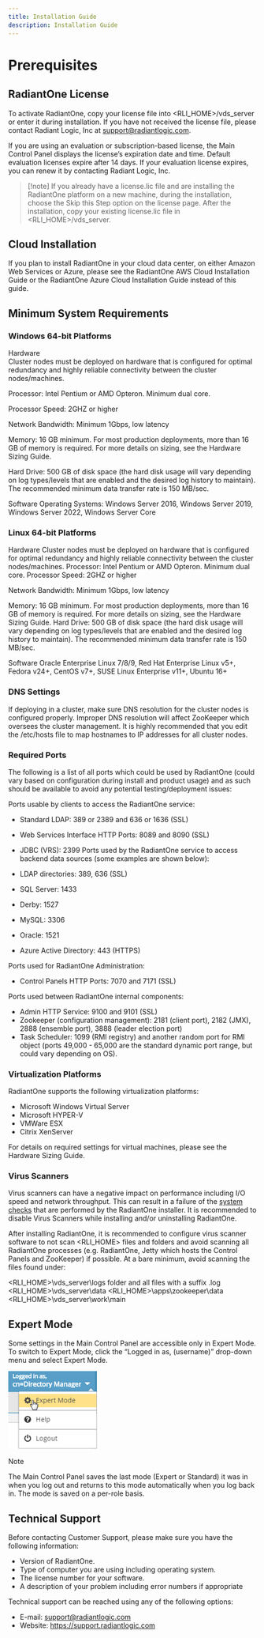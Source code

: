 ```yaml
---
title: Installation Guide
description: Installation Guide
---
```


# Prerequisites

## RadiantOne License

To activate RadiantOne, copy your license file into <RLI_HOME>/vds_server or enter it during installation. If you have not received the license file, please contact Radiant Logic, Inc at support@radiantlogic.com.

If you are using an evaluation or subscription-based license, the Main Control Panel displays the license’s expiration date and time. Default evaluation licenses expire after 14 days. If your evaluation license expires, you can renew it by contacting Radiant Logic, Inc.

>[!note] If you already have a license.lic file and are installing the RadiantOne platform on a new machine, during the installation, choose the Skip this Step option on the license page. After the installation, copy your existing license.lic file in <RLI_HOME>/vds_server.

## Cloud Installation

If you plan to install RadiantOne in your cloud data center, on either Amazon Web Services or Azure, please see the RadiantOne AWS Cloud Installation Guide or the RadiantOne Azure Cloud Installation Guide instead of this guide.

## Minimum System Requirements

### Windows 64-bit Platforms

Hardware
<br> Cluster nodes must be deployed on hardware that is configured for optimal redundancy and highly reliable connectivity between the cluster nodes/machines.

Processor: Intel Pentium or AMD Opteron. Minimum dual core.

Processor Speed: 2GHZ or higher

Network Bandwidth: Minimum 1Gbps, low latency

Memory: 16 GB minimum. For most production deployments, more than 16 GB of memory is required. For more details on sizing, see the Hardware Sizing Guide.

Hard Drive: 500 GB of disk space (the hard disk usage will vary depending on log types/levels that are enabled and the desired log history to maintain). The recommended minimum data transfer rate is 150 MB/sec.

Software Operating Systems: Windows Server 2016, Windows Server 2019, Windows Server 2022, Windows Server Core

### Linux 64-bit Platforms

Hardware
Cluster nodes must be deployed on hardware that is configured for optimal redundancy and highly reliable connectivity between the cluster nodes/machines.
Processor: Intel Pentium or AMD Opteron. Minimum dual core.
Processor Speed: 2GHZ or higher

Network Bandwidth: Minimum 1Gbps, low latency

Memory: 16 GB minimum. For most production deployments, more than 16 GB of memory is required. For more details on sizing, see the Hardware Sizing Guide.
Hard Drive: 500 GB of disk space (the hard disk usage will vary depending on log types/levels that are enabled and the desired log history to maintain). The recommended minimum data transfer rate is 150 MB/sec.

Software
Oracle Enterprise Linux 7/8/9, Red Hat Enterprise Linux v5+, Fedora v24+, CentOS v7+, SUSE Linux Enterprise v11+, Ubuntu 16+

### DNS Settings

If deploying in a cluster, make sure DNS resolution for the cluster nodes is configured properly. Improper DNS resolution will affect ZooKeeper which oversees the cluster management. It is highly recommended that you edit the /etc/hosts file to map hostnames to IP addresses for all cluster nodes.

### Required Ports

The following is a list of all ports which could be used by RadiantOne (could vary based on
configuration during install and product usage) and as such should be available to avoid any
potential testing/deployment issues:

Ports usable by clients to access the RadiantOne service:

- Standard LDAP: 389 or 2389 and 636 or 1636 (SSL)
- Web Services Interface HTTP Ports: 8089 and 8090 (SSL)
- JDBC (VRS): 2399
Ports used by the RadiantOne service to access backend data sources (some examples are shown below):

- LDAP directories: 389, 636 (SSL)
- SQL Server: 1433
- Derby: 1527
- MySQL: 3306
- Oracle: 1521
- Azure Active Directory: 443 (HTTPS)

Ports used for RadiantOne Administration:

- Control Panels HTTP Ports: 7070 and 7171 (SSL)

Ports used between RadiantOne internal components:

- Admin HTTP Service: 9100 and 9101 (SSL)
- Zookeeper (configuration management): 2181 (client port), 2182 (JMX), 2888 (ensemble port), 3888 (leader election port)
- Task Scheduler: 1099 (RMI registry) and another random port for RMI object (ports 49,000 - 65,000 are the standard dynamic port range, but could vary depending on OS).

### Virtualization Platforms

RadiantOne supports the following virtualization platforms:

- Microsoft Windows Virtual Server
- Microsoft HYPER-V
- VMWare ESX
- Citrix XenServer

For details on required settings for virtual machines, please see the Hardware Sizing Guide.

### Virus Scanners

Virus scanners can have a negative impact on performance including I/O speed and network throughput. This can result in a failure of the [system checks](02-installation#installing-a-single-node) that are performed by the RadiantOne installer. It is recommended to disable Virus Scanners while installing and/or uninstalling RadiantOne.

After installing RadiantOne, it is recommended to configure virus scanner software to not scan <RLI_HOME> files and folders and avoid scanning all RadiantOne processes (e.g. RadiantOne, Jetty which hosts the Control Panels and ZooKeeper) if possible. At a bare minimum, avoid scanning the files found under:

<RLI_HOME>\vds_server\logs folder and all files with a suffix .log
<RLI_HOME>\vds_server\data
<RLI_HOME>\apps\zookeeper\data
<RLI_HOME>\vds_server\work\main

## Expert Mode

Some settings in the Main Control Panel are accessible only in Expert Mode. To switch to Expert Mode, click the “Logged in as, (username)” drop-down menu and select Expert Mode.

![An image showing expert mode](Media/expert-mode.jpg)

>[!note]
>The Main Control Panel saves the last mode (Expert or Standard) it was in when you log out and returns to this mode automatically when you log back in. The mode is saved on a per-role basis.

## Technical Support

Before contacting Customer Support, please make sure you have the following information:

- Version of RadiantOne.
- Type of computer you are using including operating system.
- The license number for your software.
- A description of your problem including error numbers if appropriate

Technical support can be reached using any of the following options:

- E-mail: support@radiantlogic.com
- Website: https://support.radiantlogic.com
